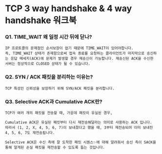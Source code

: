 # TCP 3 way handshake & 4 way handshake 워크북 
### Q1. TIME_WAIT 왜 일정 시간 뒤에 닫나?
```
IP 프로토콜의 문제점인 순서보장이 없기 때문에 TIME_WAIT이 있어야합니다. 
즉, TIME_WAIT 상태가 존재함으로써 접속 종료를 요청하는 클라이언트가 마지막으로 송신하는 응답 메세지(ACK)에 문제가 발생할 경우 재송신이 가능합니다. 재송신된 ACK을 수신한 서버는 정상적으로 CLOSED 상태가 될 수 있습니다. 
```
### Q2. SYN / ACK 패킷을 분리하는 이유는?
```
TCP 특성인 신뢰성을 보장하기 위해 SYN/ACK 패킷을 분리합니다. 
```
### Q3. Selective ACK과 Cumulative ACK란?
```
TCP가 여러 개의 패킷을 전송할 때, 가운데 패킷이 유실된 경우,

Cumulative ACK은 유실된 패킷부터 다시 재전송해달라는 의미로 사용하는 ACK 입니다.  따라서 (1, 2, X, 4, 5, 6, 7)이 보내졌다고 했을 때, 3부터 재전송되어 이미 보내진 4, 5, 6, 7도 재전송됩니다. 

Selective ACK은 수신 측에 잘 도착한 패킷 시퀀스✨에 대해 알려줘서 송신 측이 SACK을 통해 알게된 손실 패킷을 재전송할 수 있도록 돕는 것입니다.  
```
